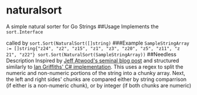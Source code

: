 # naturalsort
A simple natural sorter for Go Strings
##Usage
Implements the `sort.Interface`

called by `sort.Sort(NaturalSort([]string)`
###Example
`SampleStringArray := []string{"z24", "z2", "z15", "z1",
                       "z3", "z20", "z5", "z11",
                       "z 21", "z22"}
    sort.Sort(NaturalSort(SampleStringArray))`
##Needless Description
Inspired by [Jeff Atwood's seminal blog post](http://blog.codinghorror.com/sorting-for-humans-natural-sort-order/) and 
structured similarly to [Ian Griffiths' C# implementation](http://www.interact-sw.co.uk/iangblog/2007/12/13/natural-sorting).
This uses a regex to split the numeric and non-numeric portions of the string into a chunky array. Next, the left and right sides'
chunks are compared either by string comparrison (if either is a non-numeric chunk), or by integer (if both chunks are numeric)
